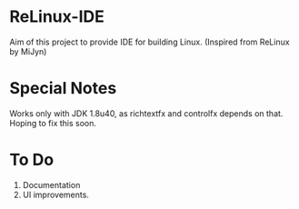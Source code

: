 # ReLinux-IDE

Aim of this project to provide IDE for building Linux. (Inspired from ReLinux by MiJyn)

# Special Notes

Works only with JDK 1.8u40, as richtextfx and controlfx depends on that. Hoping to fix this soon.


# To Do

1. Documentation
2. UI improvements.
